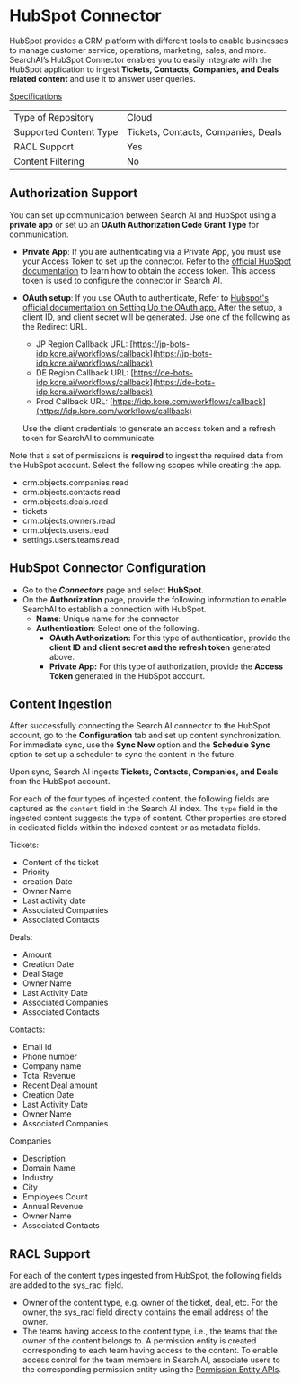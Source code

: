 # HubSpot Connector

HubSpot provides a CRM platform with different tools to enable businesses to manage customer service, operations, marketing, sales, and more. SearchAI’s HubSpot Connector enables you to easily integrate with the HubSpot application to ingest **Tickets, Contacts, Companies, and Deals related content** and use it to answer user queries. 

<span style="text-decoration:underline;">Specifications</span>

<table>
  <tr>
   <td>Type of Repository 
   </td>
   <td>Cloud
   </td>
  </tr>
  <tr>
   <td>Supported Content Type
   </td>
   <td>Tickets, Contacts, Companies, Deals
   </td>
  </tr>
  <tr>
   <td>RACL Support
   </td>
   <td>Yes
   </td>
  </tr>
  <tr>
   <td>Content Filtering
   </td>
   <td>No
   </td>
  </tr>
</table>



## Authorization Support

You can set up communication between Search AI and HubSpot using a **private app** or set up an **OAuth Authorization Code Grant Type** for communication.


* **Private App**: If you are authenticating via a Private App, you must use your Access Token to set up the connector. Refer to the [official HubSpot documentation](https://developers.hubspot.com/docs/api/private-apps) to learn how to obtain the access token. This access token is used to configure the connector in Search AI. 
* **OAuth setup**: If you use OAuth to authenticate, Refer to [Hubspot's official documentation on Setting Up the OAuth app.](https://developers.hubspot.com/docs/api/working-with-oauth) After the setup, a client ID, and client secret will be generated. Use one of the following as the Redirect URL.
    * JP Region Callback URL: [https://jp-bots-idp.kore.ai/workflows/callback](https://jp-bots-idp.kore.ai/workflows/callback)
    * DE Region Callback URL: [https://de-bots-idp.kore.ai/workflows/callback](https://de-bots-idp.kore.ai/workflows/callback)
    * Prod Callback URL: [https://idp.kore.com/workflows/callback](https://idp.kore.com/workflows/callback)

    Use the client credentials to generate an access token and a refresh token for SearchAI to communicate. 


Note that a set of permissions is **required** to ingest the required data from the HubSpot account. Select the following scopes while creating the app. 

* crm.objects.companies.read
* crm.objects.contacts.read
* crm.objects.deals.read
* tickets
* crm.objects.owners.read
* crm.objects.users.read
* settings.users.teams.read


## HubSpot Connector Configuration

* Go to the ***Connectors*** page and select **HubSpot**. 
* On the **Authorization** page, provide the following information to enable SearchAI to establish a connection with HubSpot. 
  * **Name**: Unique name for the connector
  * **Authentication**: Select one of the following.
    * **OAuth Authorization:** For this type of authentication, provide the **client ID and client secret and the refresh token** generated above. 
    * **Private App:** For this type of authorization, provide the **Access Token** generated in the HubSpot account. 


## Content Ingestion

After successfully connecting the Search AI connector to the HubSpot account, go to the **Configuration** tab and set up content synchronization. For immediate sync, use the **Sync Now** option and the **Schedule Sync** option to set up a scheduler to sync the content in the future. 

Upon sync, Search AI ingests **Tickets, Contacts, Companies, and Deals** from the HubSpot account. 

For each of the four types of ingested content, the following fields are captured as the `content` field in the Search AI index. The `type` field in the ingested content suggests the type of content. Other properties are stored in dedicated fields within the indexed content or as metadata fields. 

Tickets: 

* Content of the ticket
* Priority
* creation Date
* Owner Name
* Last activity date
* Associated Companies 
* Associated Contacts

Deals:

* Amount
* Creation Date
* Deal Stage
* Owner Name
* Last Activity Date
* Associated Companies
* Associated Contacts

Contacts:

* Email Id 
* Phone number
* Company name
* Total Revenue
* Recent Deal amount
* Creation Date
* Last Activity Date
* Owner Name 
* Associated Companies. 

Companies

* Description
* Domain Name
* Industry
* City
* Employees Count
* Annual Revenue
* Owner Name
* Associated Contacts


## RACL Support

For each of the content types ingested from HubSpot, the following fields are added to the sys_racl field. 

* Owner of the content type, e.g. owner of the ticket, deal, etc. For the owner, the sys_racl field directly contains the email address of the owner. 
* The teams having access to the content type, i.e., the teams that the owner of the content belongs to. A permission entity is created corresponding to each team having access to the content. To enable access control for the team members in Search AI, associate users to the corresponding permission entity using the [Permission Entity APIs](https://docs.kore.ai/xo/apis/searchai/permission-entity-apis/). 